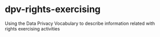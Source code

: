 # dpv-rights-exercising
Using the Data Privacy Vocabulary to describe information related with rights exercising activities
